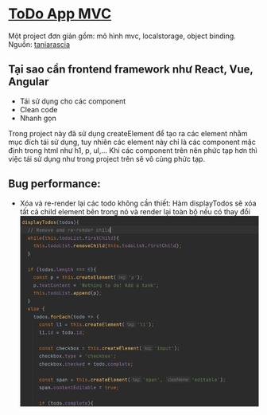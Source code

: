 # [ToDo App MVC](https://www.taniarascia.com/javascript-mvc-todo-app/)
Một project đơn giản gồm: mô hình mvc, localstorage, object binding.
Nguồn: [taniarascia](https://github.com/taniarascia/mvc)

## Tại sao cần frontend framework như React, Vue, Angular
- Tái sử dụng cho các component
- Clean code
- Nhanh gọn

Trong project này đã sử dụng createElement để tạo ra các element nhằm mục đích tái sử dụng, tuy nhiên các element này chỉ là các component mặc định trong html như h1, p, ul,... Khi các component trên nên phức tạp hơn thì việc tái sử dụng như trong project trên sẽ vô cùng phức tạp.

## Bug performance:
- Xóa và re-render lại các todo không cần thiết: Hàm displayTodos sẽ xóa tất cả child element bên trong nó và render lại toàn bộ nếu có thay đổi
![img.png](dist/js/img.png)


